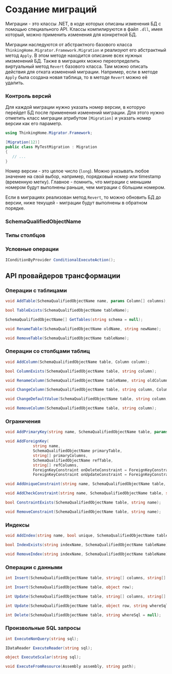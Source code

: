 # Создание миграций

Миграции - это классы .NET, в коде которых описаны изменения БД с помощью специального API. Классы компилируются в файл `.dll`, имея который, можно применить изменения для конкретной БД. 

Миграции наследуются от абстрактного базового класса `ThinkingHome.Migrator.Framework.Migration` и реализуют его абстрактный метод `Apply`. В этом методе находится описание всех нужных имзменений БД. Также в миграциях можно переопределить виртуальный метод `Revert` базового класса. Там можно описать действия для отката изменений миграции. Например, если в методе `Apply` была создана новая таблица, то в методе `Revert` можно её удалить. 

### Контроль версий

Для каждой миграции нужно указать номер версии, в которую перейдет БД после применения изменений миграции. Для этого нужно отметить класс миграции атрибутом `[Migration]` и указать номер версии как его параметр.

```c#
using ThinkingHome.Migrator.Framework;

[Migration(12)]
public class MyTestMigration : Migration
{
   // ...
}
```

Номер версии - это целое число (`long`). Можно указывать любое значение на свой выбор, например, порядковый номер или timestamp (временную метку). Главное - помнить, что миграции с меньшим номером будут выполнены раньше, чем миграции с б́ольшим номером.

Если в миграциях реализован метод `Revert`, то можно обновить БД до версии, ниже текущей - миграции будут выполнены в обратном порядке.




### SchemaQualifiedObjectName

### Типы столбцов

### Условные операции

```c#
IConditionByProvider ConditionalExecuteAction();
```

## API провайдеров трансформации

### Операции с таблицами

```c#
void AddTable(SchemaQualifiedObjectName name, params Column[] columns);
```

```c#
bool TableExists(SchemaQualifiedObjectName tableName);
```

```c#
SchemaQualifiedObjectName[] GetTables(string schema = null);
```

```c#
void RenameTable(SchemaQualifiedObjectName oldName, string newName);
```

```c#
void RemoveTable(SchemaQualifiedObjectName tableName);
```


### Операции со столбцами таблиц

```c#
void AddColumn(SchemaQualifiedObjectName table, Column column);
```

```c#
bool ColumnExists(SchemaQualifiedObjectName table, string column);
```

```c#
void RenameColumn(SchemaQualifiedObjectName tableName, string oldColumnName, string newColumnName);
```

```c#
void ChangeColumn(SchemaQualifiedObjectName table, string column, ColumnType columnType, bool notNull);
```

```c#
void ChangeDefaultValue(SchemaQualifiedObjectName table, string column, object newDefaultValue);
```

```c#
void RemoveColumn(SchemaQualifiedObjectName table, string column);
```


### Ограничения

```c#
void AddPrimaryKey(string name, SchemaQualifiedObjectName table, params string[] columns);
```

```c#
void AddForeignKey(
            string name,
            SchemaQualifiedObjectName primaryTable,
            string[] primaryColumns,
            SchemaQualifiedObjectName refTable,
            string[] refColumns,
            ForeignKeyConstraint onDeleteConstraint = ForeignKeyConstraint.NoAction,
            ForeignKeyConstraint onUpdateConstraint = ForeignKeyConstraint.NoAction);
```

```c#
void AddUniqueConstraint(string name, SchemaQualifiedObjectName table, params string[] columns);
```

```c#
void AddCheckConstraint(string name, SchemaQualifiedObjectName table, string checkSql);
```

```c#
bool ConstraintExists(SchemaQualifiedObjectName table, string name);
```

```c#
void RemoveConstraint(SchemaQualifiedObjectName table, string name);
```


### Индексы

```c#
void AddIndex(string name, bool unique, SchemaQualifiedObjectName table, params string[] columns);
```

```c#
bool IndexExists(string indexName, SchemaQualifiedObjectName tableName);
```

```c#
void RemoveIndex(string indexName, SchemaQualifiedObjectName tableName);
```


### Операции с данными

```c#
int Insert(SchemaQualifiedObjectName table, string[] columns, string[] values);
```

```c#
int Insert(SchemaQualifiedObjectName table, object row);
```

```c#
int Update(SchemaQualifiedObjectName table, string[] columns, string[] values, string whereSql = null);
```

```c#
int Update(SchemaQualifiedObjectName table, object row, string whereSql = null);
```

```c#
int Delete(SchemaQualifiedObjectName table, string whereSql = null);
```


### Произвольные SQL запросы

```c#
int ExecuteNonQuery(string sql);
```

```c#
IDataReader ExecuteReader(string sql);
```

```c#
object ExecuteScalar(string sql);
```

```c#
void ExecuteFromResource(Assembly assembly, string path);
```

